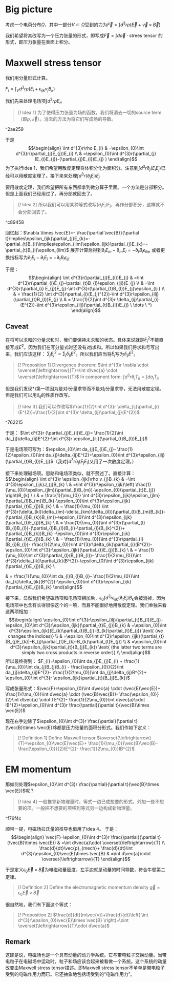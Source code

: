 # Big picture

考虑一个电荷分布$\Omega$，其中一部分$V \subset \Omega$受到的力为$\vec{F}=\int d^{3}r\rho(\vec{E}+\vec{v}\times \vec{B})$

我们希望将其改写为一个压力张量的形式，即写成$\vec{F}=\int d\vec{a}\cdot \text{strees tensor}$ 的形式，即压力张量在表面上积分。

# Maxwell stress tensor

我们用分量形式计算。

$F_{i}=\int_{{V}}d^{3}r\rho(E_{i}+\epsilon_{ijk}v_{j}B_{k})$

我们先来处理电场项$\int d^{3}r\rho E_{i}$。

>[! Idea 1]
>为了使得压力张量为场的函数，我们将消去一切的source term（即$\rho,\vec{J}$）。消去的方法为将它们写成场的导数。

^2ae259

于是
$$\begin{align}
\int d^{3}r\rho E_{i} & =\epsilon_{0}\int d^{3}r(\partial_{j}E_{j})E_{i} \\
 & =\epsilon_{0}\int d^{3}r(\partial_{j}(E_{i}E_{j})-(\partial_{j}E_{i})E_{j} ) 
\end{align}$$
为了执行idea 1，我们希望用散度定理将体积分化为面积分。注意到$\int d^{3}r\partial_{j}(E_{i}E_{j})$已经可以用散度定理了。接下来来处理$\int d^{3}r(\partial_{j}E_{i})E_{j}$

要用散度定理，我们希望把所有东西都拿到微分算子里面。一个方法是分部积分。但是上面我们已经用过了，再分部就回去了。

>[! Idea 2]
所以我们可以用某种等式改写$(\partial_{j}E_{i})E_{j}$，再作分部积分，这样就不会分部回去了。

^c89458

回忆起：$\nabla \times \vec{E}=- \frac{\partial \vec{B}}{\partial t}\implies\epsilon_{ijk}\partial_{j}E_{k}=-\partial_{t}B_{i}\implies\epsilon_{ilm}\epsilon_{ijk}\partial_{j}E_{k}=-\partial_{t}B_{i}\epsilon_{ilm}$
展开计算后得到$\partial_{l}E_{m}-\partial_{m}E_{l}=-\partial_{t}B_{i}\epsilon_{ilm}$ 或者更换指标写为$\partial_{j}E_{i}-\partial_{i}E_{j}=-\partial_{t}B_{l}\epsilon_{lji}$

于是：
$$\begin{align}
\int d^{3}r(\partial_{j}E_{i})E_{j} & =\int d^{3}r(\partial_{i}E_{j}-\partial_{t}B_{l}\epsilon_{lji})E_{j} \\
 & =\int d^{3}r(\partial_{i}  E_{j})E_{j}-\int d^{3}r(\partial_{t}B_{l})E_{j}\epsilon_{lji} \\
 & = \frac{1}{2}  \int d^{3}r\partial_{i}(E_{j}^{2})-\int d^{3}r\epsilon_{ilj}(\partial_{t}B_{l})E_{j} \\
 & = \frac{1}{2}\int d^{3}r \delta_{ij}\partial_{i}(E^{2})-\int d^{3}r\epsilon_{ilj}(\partial_{t}B_{l})E_{j}  \ \dots \ *)
\end{align}$$
## Caveat

在将可以求和的分量求和时，我们要保持未求和的状态。具体来说就是$E_{j}^{2}$不能直接写成$E^{2}$。因为我们在写分量式时还没有对$j$求和。所以如果我们将求和号写出来，我们应该这样： $\sum_{j}E_{j}^{2}=\sum_{j}\delta_{ij}E^{2}$。所以我们应当将$E_{j}$写为$\delta_{ij}E^{2}$。

>[! Proposition 1]
>Divergence theorem: $\int d^{3}r \nabla \cdot \overset{\leftrightarrow}{T}=\int d\vec{a} \cdot \overset{\leftrightarrow}{T}$
>In component form: $\int d^{3}r \partial_{j}T_{ji}=\int da_{j}T_{ji}$

但是我们发现$*)$第一项因为是对$i$分量求导而不是对$j$分量求导，无法用散度定理。但是我们可以用$\delta_{ij}$的性质作改写。

>[! Idea 3]
>我们可以作改写$\frac{1}{2}\int d^{3}r \delta_{ij}\partial_{i}(E^{2})=\frac{1}{2}\int d^{3}r \delta_{ij}\partial_{j}(E^{2})$

^762215

于是：
$\int d^{3}r (\partial_{j}E_{i})E_{j}= \frac{1}{2}\int da_{j}\delta_{ij}E^{2}-\int d^{3}r \epsilon_{ilj}(\partial_{t}B_{l})E_{j}$

于是电场项可写为：$\epsilon_{0}\int da_{j}E_{i}E_{j}- \frac{1}{2}\epsilon_{0}\int da_{j}\delta_{ij}E^{2}+\epsilon_{0}\int d^{3}r\epsilon_{ilj}(\partial_{t}B_{l})E_{j}$（我对$\int d^{3}r\partial_{j}(E_{j}E_{i})$又用了一次散度定理。）


接下来处理磁场项。思路和电场项类似，就不赘述了。直接计算：
$$\begin{align}
\int d^{3}r \epsilon_{ijk}\rho v_{j}B_{k} & =\int d^{3}\epsilon_{ijk}J_{j}B_{k} \\
 & =\int d^{3}r\epsilon_{ijk}\left(  \frac{1}{\mu_{0}}\epsilon_{jlm}(\partial_{l}B_{m})-\epsilon_{0}(\partial_{t}E_{j}) \right)B_{k} \\ \\
 & = \frac{1}{\mu_{0}} \int d^{3}r\epsilon_{ijk}\epsilon_{jlm}(\partial_{l}B_{m})B_{k}-\epsilon_{0}\int d^{3}r\epsilon_{ijk}(\partial_{t}E_{j})B_{k} \\
 & = \frac{1}{\mu_{0}} \int d^{3}r(\delta_{kl}\delta_{im}-\delta_{km}\delta_{il})(\partial_{l}(B_{m}B_{k})-(\partial_{l}B_{k})B_{m})-\epsilon_{0}\int d^{3}r\epsilon_{ijk}(\partial_{t}E_{j})B_{k} \\
 & = \frac{1}{\mu_{0}}\int d^{3}r(\partial_{l}(B_{i}B_{l})-(\partial_{l}B_{l})B_{i}-\partial_{i}(B_{k}^{2})+(\partial_{i}B_{k})B_{k} -\epsilon_{0}\int d^{3}r\epsilon_{ijk}(\partial_{t}E_{j})B_{k} \\
 & = \frac{1}{\mu_{0}}\int d^{3}r\partial_{l}(B_{i}B_{l})- \frac{1}{2\mu_{0}}\int d^{3}r\delta_{ik}\partial_{i}(B^{2})-\epsilon_{0}\int d^{3}r\epsilon_{ijk}(\partial_{t}E_{j})B_{k} \\  & = \frac{1}{\mu_{0}}\int d^{3}r\partial_{l}(B_{i}B_{l})- \frac{1}{2\mu_{0}}\int d^{3}r\delta_{ik}\partial_{k}(B^{2})-\epsilon_{0}\int d^{3}r\epsilon_{ijk}(\partial_{t}E_{j})B_{k} \\

 & = \frac{1}{\mu_{0}}\int da_{l}B_{l}B_{i}- \frac{1}{2\mu_{0}}\int da_{k}\delta_{ik}(B^{2})-\epsilon_{0}\int d^{3}r\epsilon_{ijk}(\partial_{t}E_{j})B_{k} 
\end{align}$$

接下来，显然我们希望磁场项和电场项相加后，$\epsilon_{0}\int d^{3}r\epsilon_{ijk}(\partial_{t}E_{j})B_{k}$会被消掉，因为电场项中也含有长得很像这个的一项，而且不能很好地用散度定理。我们单独来看这两项相加：
$$\begin{align}
\epsilon_{0}\int d^{3}r\epsilon_{ilj}(\partial_{t}B_{l})E_{j}-\epsilon_{0}\int d^{3}r\epsilon_{ijk}(\partial_{t}E_{j})B_{k} & =\epsilon_{0}\int d^{3}r\epsilon_{ijk}(E_{k}\partial_{t}B_{j}-B_{k}\partial_{t}E_{j}) \text{ (we changes the indices)} \\
 & =\epsilon_{0}\int d^{3}r\epsilon_{ijk}(\partial_{t}(B_{j}E_{k})-B_{j}\partial_{t}E_{k}-B_{k}\partial_{t}E_{j}) \\
 & =\epsilon_{0}\int d^{3}r\epsilon_{ijk}\partial_{t}(B_{j}E_{k}) \text{  (the latter two terms are simply two cross products in reverse order)} \\
\end{align}$$
所以最终得到：
$F_{i}=\epsilon_{0}\int da_{j}E_{j}E_{i} + \frac{1}{\mu_{0}}\int da_{j}B_{j}B_{i} - \frac{\epsilon_{0}}{2}\int da_{j}\delta_{ij}E^{2}- \frac{1}{2\mu_{0}}\int da_{j}\delta_{ij}B^{2}+ \epsilon_{0}\int d^{3}r \epsilon_{ijk}\partial_{t}(B_{j}E_{k})$

写成张量形式：$\vec{F}=\epsilon_{0}\int d\vec{a} \cdot (\vec{E}\vec{E})+ \frac{1}{\mu_{0}}\int d\vec{a} \cdot (\vec{B}\vec{B})- \frac{\epsilon_{0}}{2}\int d\vec{a} \cdot I E^{2}- \frac{1}{2\mu_{0}}\int d\vec{a}\cdot IB^{2}+\epsilon_{0}\int d^{3}r \frac{\partial}{\partial t}(\vec{B}\times \vec{E})$

现在右手边除了$\epsilon_{0}\int d^{3}r \frac{\partial}{\partial t}(\vec{B}\times \vec{E})$都是压力张量的面积分形式。我们作如下定义：

>[! Definition 1]
>Define Maxwell tensor $\overset{\leftrightarrow}{T}=\epsilon_{0}\vec{E}\vec{E}+ \frac{1}{\mu_{0}}\vec{B}\vec{B}- \frac{\epsilon_{0}}{2}IE^{2}- \frac{1}{2\mu_{0}}IB^{2}$


# EM momentum

那如何处理$\epsilon_{0}\int d^{3}r \frac{\partial}{\partial t}(\vec{B}\times \vec{E})$呢？

>[! Idea 4]
>一般推导新物理量时，等式一边已成想要的形式，外加一些不想要的项。一般把不想要的项移到等式另一边构成新物理量。

^f76f4c

顺带一提，电磁场拉氏量的推导也借用了idea 4。
于是：
$$\begin{align}
\vec{F}-\epsilon_{0}\int d^{3}r \frac{\partial}{\partial t}(\vec{B}\times \vec{E}) & =\int d\vec{a}\cdot \overset{\leftrightarrow}{T} \\
\frac{d}{dt}\vec{p}_{mech}+ \frac{d}{dt}\int d^{3}r\epsilon_{0}\vec{E}\times \vec{B} & =\int d\vec{a}\cdot \overset{\leftrightarrow}{T}
\end{align}$$


于是定义$\epsilon_{0}\vec{E}\times \vec{B}$为电磁动量密度，左手边就是动量的时间导数，符合牛顿第二定律。

>[! Definition 2]
>Define the electromagnetic momentum density $\vec{g}=\epsilon_{0}\vec{E}\times \vec{B}$

很自然地，我们有下面这个等式：
>[! Proposition 2]
>$\frac{d}{dt}(m\vec{v})+\frac{d}{dt}\left( \int d^{3}r\epsilon_{0}\vec{E}\times \vec{B} \right)=\oint \overset{\leftrightarrow}{T}\cdot d\vec{a}$
>
## Remark
这即是说，电磁场也是一个具有动量的动力学系统。它与带电粒子交换动量。当带电粒子在电磁场中运动时，粒子和场应该合起来被看做一个系统。这个系统的动量改变由Maxwell stress tensor描述。即Maxwell stress tensor不单单是带电粒子受到的电磁作用力而已。它还抽象地包括场受到的“电磁作用力”。